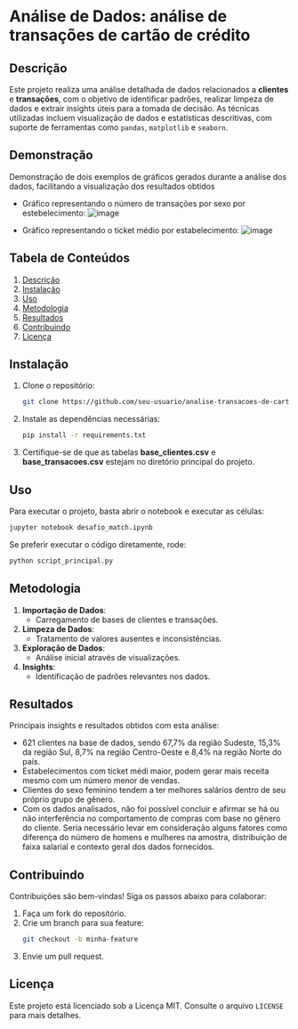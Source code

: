 # Análise de Dados: análise de transações de cartão de crédito

## Descrição
Este projeto realiza uma análise detalhada de dados relacionados a **clientes** e **transações**, com o objetivo de identificar padrões, realizar limpeza de dados e extrair insights úteis para a tomada de decisão. As técnicas utilizadas incluem visualização de dados e estatísticas descritivas, com suporte de ferramentas como `pandas`, `matplotlib` e `seaborn`.

## Demonstração
Demonstração de dois exemplos de gráficos gerados durante a análise dos dados, facilitando a visualização dos resultados obtidos

- Gráfico representando o número de transações por sexo por estebelecimento:
![image](https://github.com/user-attachments/assets/ff1eef0a-59ee-425b-94a7-b14777cf74a6)

- Gráfico representando o ticket médio por estabelecimento:
![image](https://github.com/user-attachments/assets/40a1fe95-46b3-4dc3-848e-b8f7ce48877e)

## Tabela de Conteúdos
1. [Descrição](#descrição)
2. [Instalação](#instalação)
3. [Uso](#uso)
4. [Metodologia](#metodologia)
5. [Resultados](#resultados)
6. [Contribuindo](#contribuindo)
7. [Licença](#licença)

## Instalação

1. Clone o repositório:
   ```bash
   git clone https://github.com/seu-usuario/analise-transacoes-de-cartoes.git
   ```
2. Instale as dependências necessárias:
   ```bash
   pip install -r requirements.txt
   ```
3. Certifique-se de que as tabelas **base_clientes.csv** e **base_transacoes.csv** estejam no diretório principal do projeto.

## Uso

Para executar o projeto, basta abrir o notebook e executar as células:

```bash
jupyter notebook desafio_match.ipynb
```

Se preferir executar o código diretamente, rode:

```bash
python script_principal.py
```

## Metodologia

1. **Importação de Dados**:
   - Carregamento de bases de clientes e transações.
2. **Limpeza de Dados**:
   - Tratamento de valores ausentes e inconsistências.
3. **Exploração de Dados**:
   - Análise inicial através de visualizações.
4. **Insights**:
   - Identificação de padrões relevantes nos dados.

## Resultados
Principais insights e resultados obtidos com esta análise:

- 621 clientes na base de dados, sendo 67,7% da região Sudeste, 15,3% da região Sul, 8,7% na região Centro-Oeste e 8,4% na região Norte do país.
- Estabelecimentos com ticket médi maior, podem gerar mais receita mesmo com um número menor de vendas.
- Clientes do sexo feminino tendem a ter melhores salários dentro de seu próprio grupo de gênero.
- Com os dados analisados, não foi possível concluir e afirmar se há ou não interferência no comportamento de compras com base no gênero do cliente. Seria necessário levar em consideração alguns fatores como diferença do número de homens e mulheres na amostra, distribuição de faixa salarial e contexto geral dos dados fornecidos.

## Contribuindo

Contribuições são bem-vindas! Siga os passos abaixo para colaborar:

1. Faça um fork do repositório.
2. Crie um branch para sua feature:
   ```bash
   git checkout -b minha-feature
   ```
3. Envie um pull request.

## Licença

Este projeto está licenciado sob a Licença MIT. Consulte o arquivo `LICENSE` para mais detalhes.

